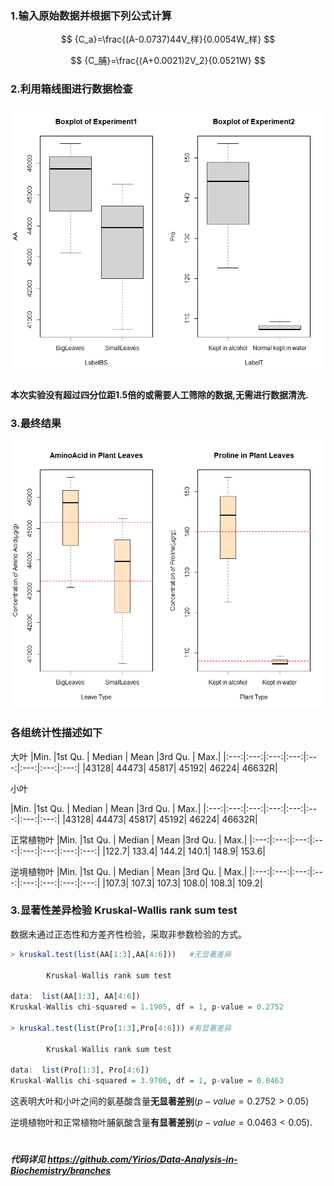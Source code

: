 ### 1.输入原始数据并根据下列公式计算

$$
{C_a}=\frac{(A-0.0737)44V_样}{0.0054W_样}
$$

$$
{C_脯}=\frac{(A+0.0021)2V_2}{0.0521W}
$$

### 2.利用箱线图进行数据检查
![Alt text](Datacheck.png)
#### 本次实验没有超过四分位距1.5倍的或需要人工筛除的数据,无需进行数据清洗.

### 3.最终结果
![Alt text](Result.png)
### 各组统计性描述如下

大叶
|Min. |1st Qu. | Median  |  Mean |3rd Qu.  |  Max.|
|:---:|:---:|:---:|:---:|:---:|:---:|:---:|:---:|
|43128|   44473|   45817|   45192|   46224|   46632R|

小叶

|Min. |1st Qu. | Median  |  Mean |3rd Qu.  |  Max.|
|:---:|:---:|:---:|:---:|:---:|:---:|:---:|:---:|
|43128|   44473|   45817|   45192|   46224|   46632R|

正常植物叶
|Min. |1st Qu. | Median  |  Mean |3rd Qu.  |  Max.|
|:---:|:---:|:---:|:---:|:---:|:---:|:---:|:---:|
|122.7|   133.4|   144.2|   140.1|   148.9|   153.6|

逆境植物叶
|Min. |1st Qu. | Median  |  Mean |3rd Qu.  |  Max.|
|:---:|:---:|:---:|:---:|:---:|:---:|:---:|:---:|
|107.3|   107.3|   107.3|   108.0|   108.3|   109.2|


### 3.显著性差异检验 Kruskal-Wallis rank sum test 
数据未通过正态性和方差齐性检验，采取非参数检验的方式。
```R
> kruskal.test(list(AA[1:3],AA[4:6]))   #无显著差异

        Kruskal-Wallis rank sum test

data:  list(AA[1:3], AA[4:6])
Kruskal-Wallis chi-squared = 1.1905, df = 1, p-value = 0.2752

> kruskal.test(list(Pro[1:3],Pro[4:6])) #有显著差异

        Kruskal-Wallis rank sum test

data:  list(Pro[1:3], Pro[4:6])
Kruskal-Wallis chi-squared = 3.9706, df = 1, p-value = 0.0463
```

这表明大叶和小叶之间的氨基酸含量**无显著差别**($p-value = 0.2752 > 0.05$)

逆境植物叶和正常植物叶脯氨酸含量**有显著差别**($p-value = 0.0463 < 0.05$).

#
##### 代码详见 https://github.com/Yirios/Data-Analysis-in-Biochemistry/branches
